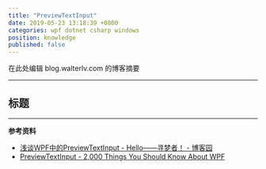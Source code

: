 ```yaml
---
title: "PreviewTextInput"
date: 2019-05-23 13:18:39 +0800
categories: wpf dotnet csharp windows
position: knowledge
published: false
---
```


在此处编辑 blog.walterlv.com 的博客摘要

---

<div id="toc"></div>

## 标题

---

**参考资料**

- [浅谈WPF中的PreviewTextInput - Hello——寻梦者！ - 博客园](https://www.cnblogs.com/seekdream/p/5251333.html)
- [PreviewTextInput - 2,000 Things You Should Know About WPF](https://wpf.2000things.com/tag/previewtextinput/)
